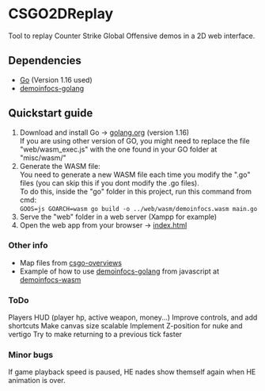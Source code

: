 # CSGO2DReplay
Tool to replay Counter Strike Global Offensive demos in a 2D web interface.

## Dependencies
- [Go](https://golang.org/dl/) (Version 1.16 used)
- [demoinfocs-golang](https://github.com/markus-wa/demoinfocs-golang)

## Quickstart guide
1. Download and install Go -> [golang.org](https://golang.org/dl/) (version 1.16)  
If you are using other version of GO, you might need to replace the file "web/wasm_exec.js" with the one found in your GO folder at "misc/wasm/"
2. Generate the WASM file:  
You need to generate a new WASM file each time you modify the ".go" files (you can skip this if you dont modify the .go files).  
To do this, inside the "go" folder in this project, run this command from cmd:   
`GOOS=js GOARCH=wasm go build -o ../web/wasm/demoinfocs.wasm main.go`
3. Serve the "web" folder in a web server (Xampp for example)
4. Open the web app from your browser -> [index.html](http://localhost/CSGO2DReplay/web/index.html)

### Other info
- Map files from [csgo-overviews](https://github.com/zoidbergwill/csgo-overviews)
- Example of how to use [demoinfocs-golang](https://github.com/markus-wa/demoinfocs-golang) from javascript at [demoinfocs-wasm](https://github.com/markus-wa/demoinfocs-wasm)

### ToDo
Players HUD (player hp, active weapon, money...)
Improve controls, and add shortcuts
Make canvas size scalable
Implement Z-position for nuke and vertigo
Try to make returning to a previous tick faster  

### Minor bugs
If game playback speed is paused, HE nades show themself again when HE animation is over.
